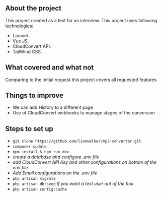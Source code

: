 ## About the project

This project created as a test for an interview. This project uses following technologies:

- Laravel.
- Vue JS.
- CloudConvert API.
- TailWind CSS.

## What covered and what not

Comparing to the initial request this project covers all requested features 

## Things to improve

- We can add History to a different page
- Use of CloudConvert webhooks to manage stages of the conversion

## Steps to set up

- `git clone https://github.com/lionwalker/mp3-converter.git`
- `composer update`
- `npm install & npm run dev`
- _create a database and configure .env file_
- _add CloudConvert API Key and other configurations on bottom of the env file_
- _Add Email configurations on the .env file_
- `php artisan migrate`
- `php artisan db:seed` _If you want a test user out of the box_
- `php artisan config:cache`
